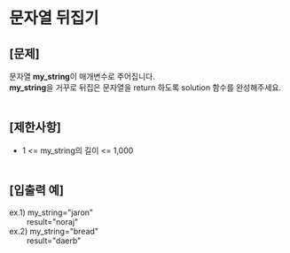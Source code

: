 # 문자열 뒤집기
## **[문제]**
문자열 **my_string**이 매개변수로 주어집니다.<br>
**my_string**을 거꾸로 뒤집은 문자열을 return 하도록 solution 함수를 완성해주세요.<br>
<br>

## **[제한사항]**
* 1 <= my_string의 길이 <= 1,000
<br><br>

## **[입출력 예]**
ex.1) my_string="jaron"<br>
&nbsp;&nbsp;&nbsp;&nbsp;&nbsp;&nbsp;&nbsp;&nbsp;result="noraj"<br>
ex.2) my_string="bread"<br>
&nbsp;&nbsp;&nbsp;&nbsp;&nbsp;&nbsp;&nbsp;&nbsp;result="daerb"<br>